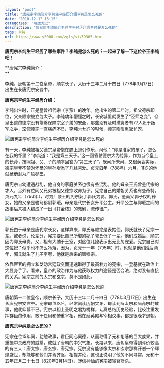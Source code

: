 ```yaml
---
layout: "post"
title: "唐宪宗李纯简介李纯生平经历介绍李纯是怎么死的"
date: "2018-12-17 16:15"
categories: "隋唐历史"
description: "唐宪宗李纯简介李纯生平经历介绍李纯是怎么死的"
tags: 李纯
url: https://www.y5000.com/zgls/st/39305.html
---
```






**唐宪宗李纯生平经历了哪些事件？李纯是怎么死的？一起来了解一下这位帝王李纯吧！**

 **唐宪宗李纯简介：  
**

李纯，唐朝第十二位皇帝，顺宗长子，大历十三年二月十四日（778年3月17日）出生在长唐宪宗安宫中。

 **唐宪宗李纯生平经历介绍：**

李纯出生时，正是皇曾祖代宗（李豫）的晚年。他出生的第二年时，祖父德宗即位，父亲顺宗被立为太子。李纯幼年懵懂之时，长安城里就发生了“泾师之变”，仓皇出逃的德宗没有能够保障宗室子弟的安全，那些没有及时撤离者有77人死于叛军之手，这使德宗一直痛疚不已。李纯六七岁的时候，德宗刚刚重返长安。

![唐宪宗李纯简介李纯生平经历介绍李纯是怎么死的](https://img.y5000.com/uploads/allimg/181226/50b9409b56bf97901d65d089a1919857.jpg)

有一天，李纯被祖父德宗皇帝抱在膝上逗引作乐，问他：“你是谁家的孩子，怎么在我的怀里？”李纯道：“我是第三天子。”这一回答使德宗大为惊异，作为当今皇上的长孙，按照祖、父、子的顺序回答为“第三天子”，既闻所未闻，又很契合实际，德宗皇帝不禁对怀里的皇孙增添了几丝喜爱。贞元四年（788年）六月，11岁的他就被册封为广陵郡王。

唐宪宗自幼遭遇战乱，他自身的家庭关系也很有些混乱。他的母亲王氏曾是代宗的才人，另外有位同父兄弟被祖父德宗收养为子。宪宗自己的婚姻关系也有些奇特。贞元九年（793年），时为广陵王的宪宗娶了郭氏为妻。郭氏，是尚父郭子仪的孙女，她的父亲是驸马都尉郭暧，母亲是代宗长女升平公主。升平公主与郭暧之间的故事后来被人编成了一出《打金枝》的戏剧，流传很广。

![唐宪宗李纯简介李纯生平经历介绍李纯是怎么死的](https://img.y5000.com/uploads/allimg/181226/b52a6e41bd8cb41cf69fd1ba348f2958.jpg)

郭氏由于母亲是唐代宗长女，这样算来，郭氏与顺宗是表姑侄，郭氏就长了宪宗一辈。或者说，论辈分，宪宗要比自己所娶的妃子郭氏低了一辈。他们成婚后，顺宗因为郭氏母贵，父、祖有大勋于王室，对这位儿媳表示出无比的宠爱。宪宗自己对这位妃子似乎也不怎么冷落，因为，贞元十一年（795年）时，也就是他们婚后两年，郭氏就生了儿子李宥，他就是后来的唐穆宗。

依靠宦官的拥立和发动宫廷政变而迅速取得了最高权力的宪宗，一登基就在政治上大显身手了。看来，皇帝的政治作为与他获取权力的途径是否合法，绝对没有直接的关系。宪宗之前的太宗和玄宗，莫不是如此。

![唐宪宗李纯简介李纯生平经历介绍李纯是怎么死的](https://img.y5000.com/uploads/allimg/181226/edc77764fb0753ad906af7881a6facc8.png)

唐朝第十二位皇帝，顺宗长子，大历十三年二月十四日（778年3月17日）出生在长唐宪宗安宫中。宪宗即位以后，经常阅读历朝实录，每读到唐太宗和唐高宗的故事，他就仰慕不已。宪宗以祖上圣明之君为榜样，认真总结历史经验，比较注重发挥群臣的作用，敢于任用和倚重宰相，他在延英殿与宰相议事，都是很晚才退朝。

 **唐宪宗李纯是怎么死的？**

宪宗在位15年间，勤勉政事，君臣同心同德，从而取得了元和削藩的巨大成果，并重振中央政府的威望，成就了唐朝的中兴气象。长期以来，唐朝皇帝得到评价较高的有三人：唐太宗、唐玄宗、唐宪宗。宪宗没有能够像太宗和玄宗那样开创一个辉煌盛世，却能够和他们并驾齐驱、相提并论，这也正说明了他的不同寻常。元和十五年正月二十七日（820年2月14日），迷信神仙的宪宗被宦官所杀。
